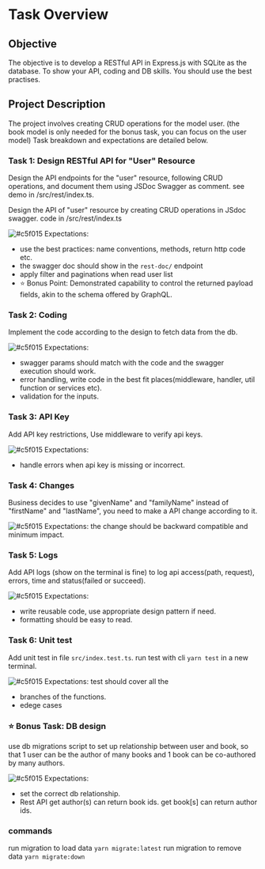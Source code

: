 # Task Overview

## Objective
The objective is to develop a RESTful API in Express.js with SQLite as the database. To show your API, coding and DB skills. You should use the best practises.

## Project Description
The project involves creating CRUD operations for the model user. (the book model is only needed for the bonus task, you can focus on the user model) Task breakdown and expectations are detailed below.

### Task 1: Design RESTful API for "User" Resource

Design the API endpoints for the "user" resource, following CRUD operations, and document them using JSDoc Swagger as comment. see demo in /src/rest/index.ts.

Design the API of "user" resource by creating CRUD operations in JSdoc swagger. code in /src/rest/index.ts

![#c5f015](https://via.placeholder.com/15/c5f015/c5f015.png) Expectations:
* use the best practices: name conventions, methods, return http code etc.
* the swagger doc should show in the `rest-doc/` endpoint
* apply filter and paginations when read user list
* ⭐ Bonus Point: Demonstrated capability to control the returned payload fields, akin to the schema offered by GraphQL.

 
### Task 2: Coding

Implement the code according to the design to fetch data from the db.

![#c5f015](https://via.placeholder.com/15/c5f015/c5f015.png) Expectations:
* swagger params should match with the code and the swagger execution should work.
* error handling, write code in the best fit places(middleware, handler, util function or services etc). 
* validation for the inputs.


### Task 3: API Key

Add API key restrictions, Use middleware to verify api keys.

![#c5f015](https://via.placeholder.com/15/c5f015/c5f015.png) Expectations: 
* handle errors when api key is missing or incorrect.


### Task 4: Changes

Business decides to use "givenName" and "familyName" instead of "firstName" and "lastName", you need to make a API change according to it.

![#c5f015](https://via.placeholder.com/15/c5f015/c5f015.png) Expectations:
the change should be backward compatible and minimum impact.

### Task 5: Logs

Add API logs (show on the terminal is fine) to log api access(path, request), errors, time and status(failed or succeed).

![#c5f015](https://via.placeholder.com/15/c5f015/c5f015.png) Expectations:
* write reusable code, use appropriate design pattern if need. 
* formatting should be easy to read.

### Task 6: Unit test

Add unit test in file `src/index.test.ts`. run test with cli `yarn test` in a new terminal.

![#c5f015](https://via.placeholder.com/15/c5f015/c5f015.png) Expectations: test should cover all the 
* branches of the functions.
* edege cases


### ⭐ Bonus Task: DB design

use db migrations script to set up relationship between user and book, so that 1 user can be the author of many books and 1 book can be co-authored by many authors.

![#c5f015](https://via.placeholder.com/15/c5f015/c5f015.png) Expectations:
* set the correct db relationship. 
* Rest API get author(s) can return book ids. get book[s] can return author ids.


### commands
run migration to load data `yarn migrate:latest`
run migration to remove data `yarn migrate:down`